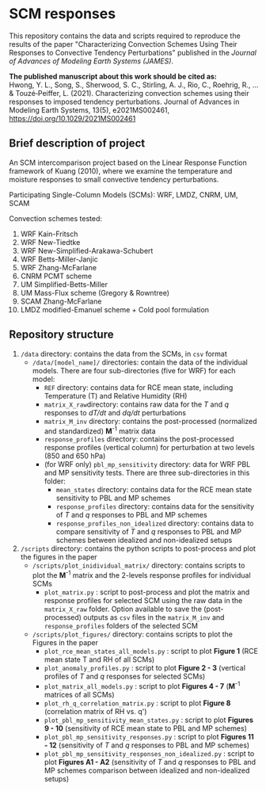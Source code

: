 # SCM responses
This repository contains the data and scripts required to reproduce the results of the paper "Characterizing Convection Schemes Using Their Responses to Convective Tendency Perturbations" published in the *Journal of Advances of Modeling Earth Systems (JAMES)*. 

**The published manuscript about this work should be cited as:**  
Hwong, Y. L., Song, S., Sherwood, S. C., Stirling, A. J., Rio, C., Roehrig, R., ... & Touzé‐Peiffer, L. (2021). Characterizing convection schemes using their responses to imposed tendency perturbations. Journal of Advances in Modeling Earth Systems, 13(5), e2021MS002461, https://doi.org/10.1029/2021MS002461 

## Brief description of project

An SCM intercomparison project based on the Linear Response Function framework of Kuang (2010), where we examine the temperature and moisture responses to small convective tendency perturbations.

Participating Single-Column Models (SCMs): WRF, LMDZ, CNRM, UM, SCAM

Convection schemes tested:
1. WRF Kain-Fritsch
2. WRF New-Tiedtke
3. WRF New-Simplified-Arakawa-Schubert
4. WRF Betts-Miller-Janjic
5. WRF Zhang-McFarlane 
6. CNRM PCMT scheme
7. UM Simplified-Betts-Miller
8. UM Mass-Flux scheme (Gregory & Rowntree)
9. SCAM Zhang-McFarlane
10. LMDZ modified-Emanuel scheme + Cold pool formulation

## Repository structure

1. ```/data``` directory: contains the data from the SCMs, in ```csv``` format
   - ```/data/[model_name]/``` directories: contain the data of the individual models. There are four sub-directories (five for WRF) for each model:
     - ```REF``` directory: contains data for RCE mean state, including Temperature (T) and Relative Humidity (RH)
     - ```matrix_X_raw```directory: contains raw data for the *T* and *q* responses to *dT/dt* and *dq/dt* perturbations
     - ```matrix_M_inv``` directory: contains the post-processed (normalized and standardized) **M**<sup>-1</sup> matrix data 
     - ```response_profiles``` directory: contains the post-processed response profiles (vertical column) for perturbation at two levels (850 and 650 hPa)
     - (for WRF only) ```pbl_mp_sensitivity``` directory: data for WRF PBL and MP sensitivity tests. There are three sub-directories in this folder:
       - ```mean_states``` directory: contains data for the RCE mean state sensitivity to PBL and MP schemes
       - ```response_profiles``` directory: contains data for the sensitivity of *T* and *q* responses to PBL and MP schemes
       - ```response_profiles_non_idealized``` directory: contains data to compare sensitivity of *T* and *q* responses to PBL and MP schemes between idealized and non-idealized setups
3. ```/scripts``` directory: contains the python scripts to post-process and plot the figures in the paper
   - ```/scripts/plot_inidividual_matrix/``` directory: contains scripts to plot the **M**<sup>-1</sup> matrix and the 2-levels response profiles for individual SCMs
     - ```plot_matrix.py``` : script to post-process and plot the matrix and response profiles for selected SCM using the raw data in the ```matrix_X_raw``` folder. Option available to save the (post-processed) outputs as ```csv``` files in the ```matrix_M_inv``` and ```response_profiles``` folders of the selected SCM
   - ```/scripts/plot_figures/``` directory: contains scripts to plot the Figures in the paper
     - ```plot_rce_mean_states_all_models.py``` : script to plot **Figure 1** (RCE mean state T and RH of all SCMs)
     - ```plot_anomaly_profiles.py``` : script to plot **Figure 2 - 3** (vertical profiles of *T* and *q* responses for selected SCMs)
     - ```plot_matrix_all_models.py``` : script to plot **Figures 4 - 7** (**M**<sup>-1</sup> matrices of all SCMs)
     - ```plot_rh_q_correlation_matrix.py``` : script to plot **Figure 8** (correlation matrix of RH vs. q')
     - ```plot_pbl_mp_sensitivity_mean_states.py``` : script to plot **Figures 9 - 10** (sensitivity of RCE mean state to PBL and MP schemes)
     - ```plot_pbl_mp_sensitivity_responses.py``` : script to plot **Figures 11 - 12** (sensitivity of *T* and *q* responses to PBL and MP schemes)
     - ```plot_pbl_mp_sensitivity_responses_non_idealized.py``` : script to plot **Figures A1 - A2** (sensitivity of *T* and *q* responses to PBL and MP schemes comparison between idealized and non-idealized setups)

   
 
  
